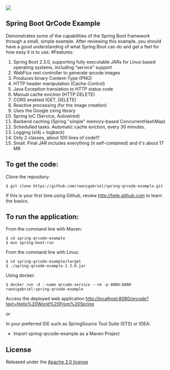 ![](https://github.com/raonigabriel/spring-qrcode-example/workflows/Maven%20Build/badge.svg)

Spring Boot QrCode Example
-------------------
Demonstrates some of the capabilities of the Spring Boot framework through a small, simple example.
After reviewing this example, you should have a good understanding of what Spring Boot can do and get a feel for how easy it is to use.
#Features:

1. Spring Boot 2.3.0, supporting fully executable JARs for Linux based operating systems, including “service” support
2. WebFlux rest controller to generate qrcode images
  1. Produces binary Content-Type (PNG)
  2. HTTP header manipulation (Cache-Control)
  3. Java Exception translation to HTTP status code
  4. Manual cache eviction (HTTP DELETE)
  5. CORS enabled (GET, DELETE)
3. Reactive processing (for the image creation)
  1. Uses the Google zxing library
4. Spring IoC (Service, Autowired)
5. Backend caching (Spring "simple" memory-based ConcurrentHashMap)
6. Schedulled tasks. Automatic cache eviction, every 30 minutes.
7. Logging (sl4j + logback)
8. Only 2 classes, about 100 lines of code!!! 
9. Small. Final JAR includes everything (it self-contained) and it's about 17 MB


To get the code:
-------------------
Clone the repository:

    $ git clone https://github.com/raonigabriel/spring-qrcode-example.git

If this is your first time using Github, review http://help.github.com to learn the basics.

To run the application:
-------------------	
From the command line with Maven:

    $ cd spring-qrcode-example
    $ mvn spring-boot:run 

From the command line with Linux:

    $ cd spring-qrcode-example/target
    $ ./spring-qrcode-example-1.3.0.jar

Using docker:

    $ docker run -d --name qrcode-service --rm -p 8080:8080 raonigabriel:spring-qrcode-example


Access the deployed web application [http://localhost:8080/qrcode?text=Hello%20World%20From%20Spring](http://localhost:8080/qrcode?text=Hello%20World%20From%20Spring)

or

In your preferred IDE such as SpringSource Tool Suite (STS) or IDEA:

* Import spring-qrcode-example as a Maven Project

## License

Released under the [Apache 2.0 license](http://www.apache.org/licenses/LICENSE-2.0.html)
